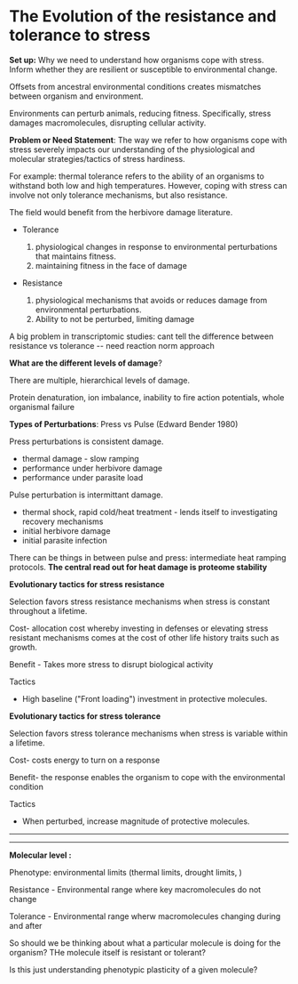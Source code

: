 # The Evolution of the resistance and tolerance to stress 



**Set up:** Why we need to understand how organisms cope with stress. Inform whether they are resilient or susceptible to environmental change. 

Offsets from ancestral environmental conditions creates mismatches between organism and environment. 

Environments can perturb animals, reducing fitness. Specifically, stress damages macromolecules, disrupting cellular activity. 



**Problem or Need Statement**: The way we refer to how organisms cope with stress severely impacts our understanding of the physiological and molecular strategies/tactics of stress hardiness. 

For example: thermal tolerance refers to the ability of an organisms to withstand both low and high temperatures.  However, coping with stress can involve not only tolerance mechanisms, but also resistance. 

The field would benefit from the herbivore damage literature. 

* Tolerance 
  1. physiological changes in response to environmental perturbations that maintains fitness.
  2. maintaining fitness in the face of damage

* Resistance 
  1. physiological mechanisms that avoids or reduces damage from environmental perturbations. 
  2. Ability to not be perturbed, limiting damage 

A big problem in transcriptomic studies: cant tell the difference between resistance vs tolerance -- need reaction norm approach

**What are the different levels of damage**? 

There are multiple, hierarchical levels of damage. 

Protein denaturation, ion imbalance, inability to fire action potentials, whole organismal failure 



**Types of Perturbations**: Press vs Pulse (Edward Bender 1980)



Press perturbations is consistent damage. 

 * thermal damage - slow ramping 
 * performance under herbivore damage 
 * performance under parasite load



Pulse perturbation is intermittant damage.

* thermal shock, rapid cold/heat treatment - lends itself to investigating recovery mechanisms 
* initial herbivore damage
* initial parasite infection 



There can be things in between pulse and press: intermediate heat ramping protocols. **The central read out for heat damage is proteome stability**



**Evolutionary tactics for stress resistance**

Selection favors stress resistance mechanisms when stress is constant throughout a lifetime. 

Cost- allocation cost whereby investing in defenses or elevating stress resistant mechanisms comes at the cost of other life history traits such as growth. 

Benefit - Takes more stress to disrupt biological activity



Tactics

* High baseline ("Front loading") investment in protective molecules.



**Evolutionary tactics for stress tolerance**

Selection favors stress tolerance mechanisms when stress is variable within a lifetime. 

Cost- costs energy to turn on a response 

Benefit- the response enables the organism to cope with the environmental condition 



Tactics

* When perturbed, increase magnitude of protective molecules. 

--------------

-----------



**Molecular level :** 

Phenotype: environmental limits (thermal limits, drought limits, )

Resistance - Environmental range where  key macromolecules do not change 

Tolerance - Environmental range wherw macromolecules changing during and after 



So should we be thinking about what a particular molecule is doing for the organism? THe molecule itself is resistant or tolerant? 



Is this just understanding phenotypic plasticity of a given molecule? 


